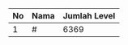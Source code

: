 | No | Nama            | Jumlah Level |
|----|-----------------|--------------|
| 1  | #    |    6369        |
